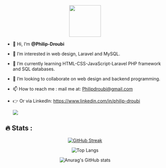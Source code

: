 <div id="header" align="center">
  <img src="https://media.giphy.com/media/v1.Y2lkPTc5MGI3NjExdGNpNWQ4dGp0aTNtb2RyamNzd2hmbGF1YWwwazFudTVhZ3ZiMDA4bSZlcD12MV9pbnRlcm5hbF9naWZfYnlfaWQmY3Q9dHM/qUABlXKRRvfQobzIXp/giphy.gif" width="100"/>
</div>

- 👋 Hi, I’m **@Philip-Droubi**
- 👀 I’m interested in web design, Laravel and MySQL.
- 🌱 I’m currently learning HTML-CSS-JavaScript-Laravel PHP framework and SQL databases. 
- 💞️ I’m looking to collaborate on web design and backend programming. 
- 📫 How to reach me : mail me at:
     Philipdroubi@gmail.com 
- 👉 Or via LinkedIn: 
     https://www.linkedin.com/in/philip-droubi
  
   ![](https://komarev.com/ghpvc/?username=Philip-Droubi&style=flat-square)

## :fire: Stats :
<div id="state" align="center">

[![GitHub Streak](http://github-readme-streak-stats.herokuapp.com?user=Philip-Droubi&theme=dark&date_format=M%20j%5B%2C%20Y%5D&background=45%2C802E2E%2C000161)](https://git.io/streak-stats)
     
![Top Langs](https://github-readme-stats.vercel.app/api/top-langs/?username=Philip-Droubi&theme=dark&layout=compact)

![Anurag's GitHub stats](https://github-readme-stats.vercel.app/api?username=Philip-Droubi&show_icons=true&theme=radical&hide=contribs,issues)
</div>
</div>
